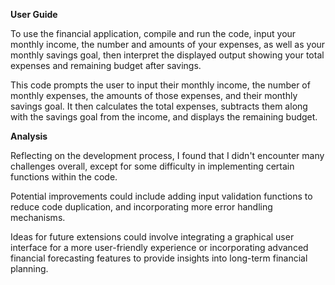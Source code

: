 <b>User Guide</b>

To use the financial application, compile and run the code, input your monthly income, the number and amounts of your expenses, as well as your monthly savings goal, then interpret the displayed output showing your total expenses and remaining budget after savings.

This code prompts the user to input their monthly income, the number of monthly expenses, the amounts of those expenses, and their monthly savings goal. It then calculates the total expenses, subtracts them along with the savings goal from the income, and displays the remaining budget.

<b>Analysis</b>

Reflecting on the development process, I found that I didn't encounter many challenges overall, except for some difficulty in implementing certain functions within the code.

Potential improvements could include adding input validation functions to reduce code duplication, and incorporating more error handling mechanisms.

Ideas for future extensions could involve integrating a graphical user interface for a more user-friendly experience or incorporating advanced financial forecasting features to provide insights into long-term financial planning.
